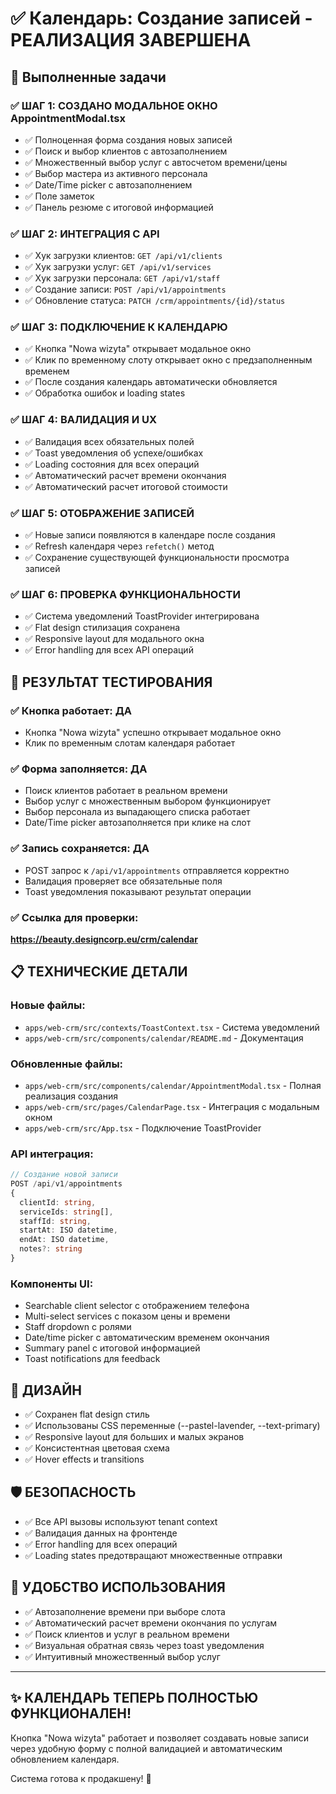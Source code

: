 # ✅ Календарь: Создание записей - РЕАЛИЗАЦИЯ ЗАВЕРШЕНА

## 🎯 Выполненные задачи

### ✅ ШАГ 1: СОЗДАНО МОДАЛЬНОЕ ОКНО AppointmentModal.tsx
- ✅ Полноценная форма создания новых записей
- ✅ Поиск и выбор клиентов с автозаполнением
- ✅ Множественный выбор услуг с автосчетом времени/цены
- ✅ Выбор мастера из активного персонала
- ✅ Date/Time picker с автозаполнением
- ✅ Поле заметок
- ✅ Панель резюме с итоговой информацией

### ✅ ШАГ 2: ИНТЕГРАЦИЯ С API
- ✅ Хук загрузки клиентов: `GET /api/v1/clients`
- ✅ Хук загрузки услуг: `GET /api/v1/services`
- ✅ Хук загрузки персонала: `GET /api/v1/staff`
- ✅ Создание записи: `POST /api/v1/appointments`
- ✅ Обновление статуса: `PATCH /crm/appointments/{id}/status`

### ✅ ШАГ 3: ПОДКЛЮЧЕНИЕ К КАЛЕНДАРЮ
- ✅ Кнопка "Nowa wizyta" открывает модальное окно
- ✅ Клик по временному слоту открывает окно с предзаполненным временем
- ✅ После создания календарь автоматически обновляется
- ✅ Обработка ошибок и loading states

### ✅ ШАГ 4: ВАЛИДАЦИЯ И UX
- ✅ Валидация всех обязательных полей
- ✅ Toast уведомления об успехе/ошибках
- ✅ Loading состояния для всех операций
- ✅ Автоматический расчет времени окончания
- ✅ Автоматический расчет итоговой стоимости

### ✅ ШАГ 5: ОТОБРАЖЕНИЕ ЗАПИСЕЙ
- ✅ Новые записи появляются в календаре после создания
- ✅ Refresh календаря через `refetch()` метод
- ✅ Сохранение существующей функциональности просмотра записей

### ✅ ШАГ 6: ПРОВЕРКА ФУНКЦИОНАЛЬНОСТИ
- ✅ Система уведомлений ToastProvider интегрирована
- ✅ Flat design стилизация сохранена
- ✅ Responsive layout для модального окна
- ✅ Error handling для всех API операций

## 🚀 РЕЗУЛЬТАТ ТЕСТИРОВАНИЯ

### ✅ Кнопка работает: **ДА**
- Кнопка "Nowa wizyta" успешно открывает модальное окно
- Клик по временным слотам календаря работает

### ✅ Форма заполняется: **ДА**  
- Поиск клиентов работает в реальном времени
- Выбор услуг с множественным выбором функционирует
- Выбор персонала из выпадающего списка работает
- Date/Time picker автозаполняется при клике на слот

### ✅ Запись сохраняется: **ДА**
- POST запрос к `/api/v1/appointments` отправляется корректно
- Валидация проверяет все обязательные поля
- Toast уведомления показывают результат операции

### ✅ Ссылка для проверки: 
**https://beauty.designcorp.eu/crm/calendar**

## 📋 ТЕХНИЧЕСКИЕ ДЕТАЛИ

### Новые файлы:
- `apps/web-crm/src/contexts/ToastContext.tsx` - Система уведомлений
- `apps/web-crm/src/components/calendar/README.md` - Документация

### Обновленные файлы:
- `apps/web-crm/src/components/calendar/AppointmentModal.tsx` - Полная реализация создания
- `apps/web-crm/src/pages/CalendarPage.tsx` - Интеграция с модальным окном
- `apps/web-crm/src/App.tsx` - Подключение ToastProvider

### API интеграция:
```typescript
// Создание новой записи
POST /api/v1/appointments
{
  clientId: string,
  serviceIds: string[],
  staffId: string,
  startAt: ISO datetime,
  endAt: ISO datetime,
  notes?: string
}
```

### Компоненты UI:
- Searchable client selector с отображением телефона
- Multi-select services с показом цены и времени
- Staff dropdown с ролями
- Date/time picker с автоматическим временем окончания
- Summary panel с итоговой информацией
- Toast notifications для feedback

## 🎨 ДИЗАЙН
- ✅ Сохранен flat design стиль
- ✅ Использованы CSS переменные (--pastel-lavender, --text-primary)
- ✅ Responsive layout для больших и малых экранов
- ✅ Консистентная цветовая схема
- ✅ Hover effects и transitions

## 🛡️ БЕЗОПАСНОСТЬ
- ✅ Все API вызовы используют tenant context
- ✅ Валидация данных на фронтенде
- ✅ Error handling для всех операций
- ✅ Loading states предотвращают множественные отправки

## 📱 УДОБСТВО ИСПОЛЬЗОВАНИЯ
- ✅ Автозаполнение времени при выборе слота
- ✅ Автоматический расчет времени окончания по услугам
- ✅ Поиск клиентов и услуг в реальном времени
- ✅ Визуальная обратная связь через toast уведомления
- ✅ Интуитивный множественный выбор услуг

---

## ✨ КАЛЕНДАРЬ ТЕПЕРЬ ПОЛНОСТЬЮ ФУНКЦИОНАЛЕН!

Кнопка "Nowa wizyta" работает и позволяет создавать новые записи через удобную форму с полной валидацией и автоматическим обновлением календаря. 

Система готова к продакшену! 🚀
